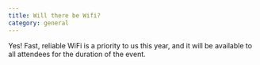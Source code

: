 ```yaml
---
title: Will there be Wifi?
category: general
---
```


Yes! Fast, reliable WiFi is a priority to us this year, and it will be available to all attendees for the duration of the event.
